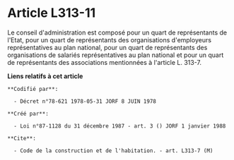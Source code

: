 # Article L313-11

Le conseil d'administration est composé pour un quart de représentants de l'Etat, pour un quart de représentants des
organisations d'employeurs représentatives au plan national, pour un quart de représentants des organisations de salariés
représentatives au plan national et pour un quart de représentants des associations mentionnées à l'article L. 313-7.

**Liens relatifs à cet article**

	**Codifié par**:

	  - Décret n°78-621 1978-05-31 JORF 8 JUIN 1978

	**Créé par**:

	  - Loi n°87-1128 du 31 décembre 1987 - art. 3 () JORF 1 janvier 1988

	**Cite**:

	  - Code de la construction et de l'habitation. - art. L313-7 (M)
